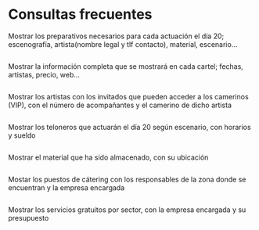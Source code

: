 # Consultas frecuentes
Mostrar los preparativos necesarios para cada actuación el día 20; escenografía, artista(nombre legal y tlf contacto), material, escenario...
```sql
```
Mostrar la información completa que se mostrará en cada cartel; fechas, artistas, precio, web...
```sql
```
Mostrar los artistas con los invitados que pueden acceder a los camerinos (VIP), con el número de acompañantes y el camerino de dicho artista
```sql
```
Mostrar los teloneros que actuarán el día 20 según escenario, con horarios y sueldo
```sql
```
Mostrar el material que ha sido almacenado, con su ubicación 
```sql
```
Mostar los puestos de cátering con los responsables de la zona donde se encuentran y la empresa encargada
```sql
```
Mostrar los servicios gratuitos por sector, con la empresa encargada y su presupuesto
```sql
```